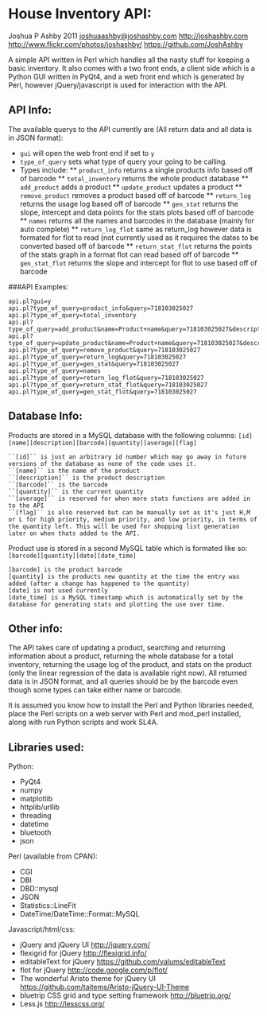 House Inventory API:
=============
Joshua P Ashby
2011
joshuaashby@joshashby.com
http://joshashby.com
http://www.flickr.com/photos/joshashby/
https://github.com/JoshAshby

A simple API written in Perl which handles all the nasty stuff for keeping a basic inventory. It also comes with a two front ends, a client side which is a Python GUI written in PyQt4, and a web front end which is generated by Perl, however jQuery/javascript is used for interaction with the API.

API Info:
--------------

The available querys to the API currently are (All return data and all data is in JSON format):
* ``gui`` will open the web front end if set to ``y``
* ``type_of_query`` sets what type of query your going to be calling.
* Types include:
** ``product_info`` returns a single products info based off of barcode
** ``total_inventory`` returns the whole product database
** ``add_product`` adds a product
** ``update_product`` updates a product
** ``remove_product`` removes a product based off of barcode
** ``return_log`` returns the usage log based off of barcode
** ``gen_stat`` returns the slope, intercept and data points for the stats plots based off of barcode
** ``names`` returns all the names and barcodes in the database (mainly for auto complete)
** ``return_log_flot`` same as return_log however data is formated for flot to read (not currently used as it requires the dates to be converted based off of barcode
** ``return_stat_flot`` returns the points of the stats graph in a format flot can read based off of barcode
** ``gen_stat_flot`` returns the slope and intercept for flot to use based off of barcode

###API Examples:

	api.pl?gui=y
	api.pl?type_of_query=product_info&query=718103025027
	api.pl?type_of_query=total_inventory
	api.pl?type_of_query=add_product&name=Product+name&query=718103025027&description=Description+of+product&quantity=3&flag=L
	api.pl?type_of_query=update_product&name=Product+name&query=718103025027&description=Description+of+product&quantity=3&flag=L
	api.pl?type_of_query=remove_product&query=718103025027
	api.pl?type_of_query=return_log&query=718103025027
	api.pl?type_of_query=gen_stat&query=718103025027 
	api.pl?type_of_query=names
	api.pl?type_of_query=return_log_flot&query=718103025027
	api.pl?type_of_query=return_stat_flot&query=718103025027
	api.pl?type_of_query=gen_stat_flot&query=718103025027


Database Info:
--------------------------

Products are stored in a MySQL database with the following columns:
``[id][name][description][barcode][quantity][average][flag]``

	``[id]`` is just an arbitrary id number which may go away in future versions of the database as none of the code uses it.
	``[name]`` is the name of the product
	``[description]`` is the product description
	``[barcode]`` is the barcode
	``[quantity]`` is the current quantity
	``[average]`` is reserved for when more stats functions are added in to the API
	``[flag]`` is also reserved but can be manually set as it's just H,M or L for high priority, medium priority, and low priority, in terms of the quantity left. This will be used for shopping list generation later on when thats added to the API.

Product use is stored in a second MySQL table which is formated like so:
``[barcode][quantity][date][date_time]``

	[barcode] is the product barcode
	[quantity] is the products new quantity at the time the entry was added (after a change has happened to the quantity)
	[date] is not used currently
	[date_time] is a MySQL timestamp which is automatically set by the database for generating stats and plotting the use over time.

Other info:
-----------------

The API takes care of updating a product, searching and returning information about a product, returning the whole database for a total inventory, returning the usage log of the product, and stats on the product (only the linear regression of the data is available right now).
All returned data is in JSON format, and all queries should be by the barcode even though some types can take either name or barcode.

It is assumed you know how to install the Perl and Python libraries needed, place the Perl scripts on a web server with Perl and mod_perl installed, along with run Python scripts and work SL4A.

Libraries used:
----------------------

Python:

* PyQt4
* numpy
* matplotlib
* httplib/urllib
* threading
* datetime
* bluetooth
* json

Perl (available from CPAN):

* CGI
* DBI
* DBD::mysql
* JSON
* Statistics::LineFit
* DateTime/DateTime::Format::MySQL

Javascript/html/css:

* jQuery and jQuery UI http://jquery.com/
* flexigrid for jQuery http://flexigrid.info/
* editableText for jQuery https://github.com/valums/editableText
* flot for jQuery http://code.google.com/p/flot/
* The wonderful Aristo theme for jQuery UI https://github.com/taitems/Aristo-jQuery-UI-Theme
* bluetrip CSS grid and type setting framework http://bluetrip.org/
* Less.js http://lesscss.org/